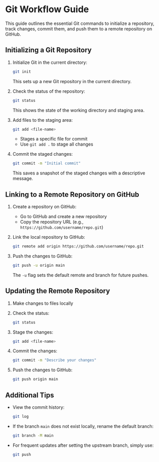 # Git Workflow Guide

This guide outlines the essential Git commands to initialize a repository, track changes, commit them, and push them to a remote repository on GitHub.

## Initializing a Git Repository

1. Initialize Git in the current directory:
   ```bash
   git init
   ```
   This sets up a new Git repository in the current directory.

2. Check the status of the repository:
   ```bash
   git status
   ```
   This shows the state of the working directory and staging area.

3. Add files to the staging area:
   ```bash
   git add <file-name>
   ```
   - Stages a specific file for commit
   - Use `git add .` to stage all changes

4. Commit the staged changes:
   ```bash
   git commit -m "Initial commit"
   ```
   This saves a snapshot of the staged changes with a descriptive message.

## Linking to a Remote Repository on GitHub

1. Create a repository on GitHub:
   - Go to GitHub and create a new repository
   - Copy the repository URL (e.g., `https://github.com/username/repo.git`)

2. Link the local repository to GitHub:
   ```bash
   git remote add origin https://github.com/username/repo.git
   ```

3. Push the changes to GitHub:
   ```bash
   git push -u origin main
   ```
   The `-u` flag sets the default remote and branch for future pushes.

## Updating the Remote Repository

1. Make changes to files locally
2. Check the status:
   ```bash
   git status
   ```

3. Stage the changes:
   ```bash
   git add <file-name>
   ```

4. Commit the changes:
   ```bash
   git commit -m "Describe your changes"
   ```

5. Push the changes to GitHub:
   ```bash
   git push origin main
   ```

## Additional Tips

* View the commit history:
  ```bash
  git log
  ```

* If the branch `main` does not exist locally, rename the default branch:
  ```bash
  git branch -M main
  ```

* For frequent updates after setting the upstream branch, simply use:
  ```bash
  git push
  ```
